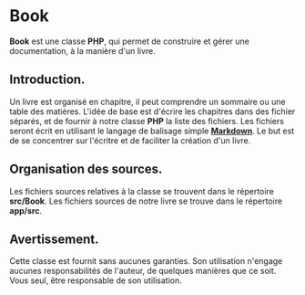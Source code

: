 # Book

**Book** est une classe **PHP**, qui permet de construire et gérer une documentation, à la manière d'un livre.

## Introduction.

Un livre est organisé en chapitre, il peut comprendre un sommaire ou une table des matières.
L'idée de base est d'écrire les chapitres dans des fichier séparés, et de fournir à notre classe **PHP** la liste des fichiers.
Les fichiers seront écrit en utilisant le langage de balisage simple [**Markdown**](https://fr.wikipedia.org/wiki/Markdown).
Le but est de se concentrer sur l'écritre et de faciliter la création d'un livre.

## Organisation des sources.

Les fichiers sources relatives à la classe se trouvent dans le répertoire **src/Book**.
Les fichiers sources de notre livre se trouve dans le répertoire **app/src**.

## Avertissement.

Cette classe est fournit sans aucunes garanties. Son utilisation n'engage aucunes responsabilités de l'auteur, de quelques manières que ce soit. Vous seul, être responsable de son utilisation.
